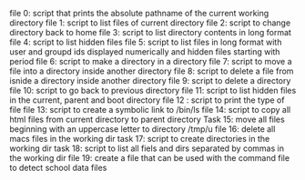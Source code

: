 file 0: script that prints the absolute pathname of the current working directory
file 1: script to list files of current directory
file 2: script to change directory back to home
file 3: script to list directory contents in long format
file 4: script to list hidden files
file 5: script to list files in long format with user and groupd ids displayed numerically and hidden files starting with period
file 6: script to make a directory in a directory
file 7: script to move a file into a directory inside another directory
file 8: script to delete a file from isnide a directory inside another directory
file 9: script to delete a directory
file 10: script to go back to previous directory
file 11: script to list hidden files in the current, parent and boot directory
file 12 : script to print the type of file
file 13: script to create a symbolic link to /bin/ls
file 14: script to copy all html files from current directory to parent directory
Task 15: move all files beginning with an uppercase letter to directory /tmp/u
file 16: delete all macs files in the working dir
task 17: script to create directories in the working dir
task 18: script to list all fiels and dirs separated by commas in the working dir
file 19: create a file that can be used with the command file to detect school data files
